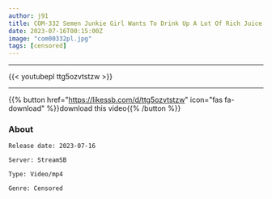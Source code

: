 ```yaml
---
author: j91
title: COM-332 Semen Junkie Girl Wants To Drink Up A Lot Of Rich Juice
date: 2023-07-16T00:15:00Z
image: "com00332pl.jpg"
tags: [censored]
---
```

___

{{< youtubepl ttg5ozvtstzw >}}
___

{{% button href="https://likessb.com/d/ttg5ozvtstzw" icon="fas fa-download" %}}download this video{{% /button %}}
### About

`Release date: 2023-07-16`

`Server: StreamSB`

`Type: Video/mp4`

`Genre:	Censored`